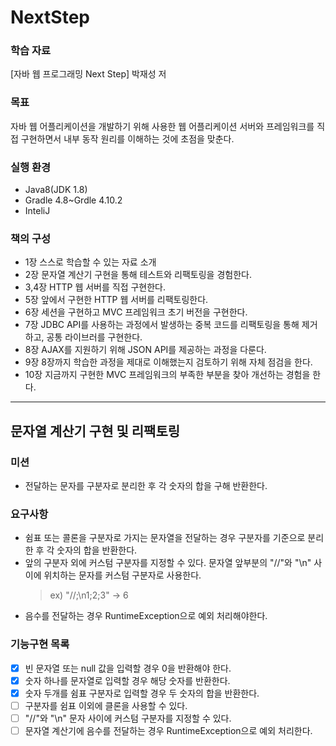 # NextStep

### 학습 자료
[자바 웹 프로그래밍 Next Step] 박재성 저 

### 목표
자바 웹 어플리케이션을 개발하기 위해 사용한 웹 어플리케이션 서버와 프레임워크를 직접 구현하면서 내부 동작 원리를 이해하는 것에 초점을 맞춘다.


### 실행 환경
* Java8(JDK 1.8)
* Gradle 4.8~Grdle 4.10.2 
* InteliJ

### 책의 구성
* 1장 스스로 학습할 수 있는 자료 소개
* 2장 문자열 계산기 구현을 통해 테스트와 리팩토링을 경험한다.
* 3,4장 HTTP 웹 서버를 직접 구현한다.
* 5장 앞에서 구현한 HTTP 웹 서버를 리팩토링한다.
* 6장 세션을 구현하고 MVC 프레임워크 초기 버전을 구현한다.
* 7장 JDBC API를 사용하는 과정에서 발생하는 중복 코드를 리팩토링을 통해 제거하고, 공통 라이브러를 구현한다.
* 8장 AJAX를 지원하기 위해 JSON API를 제공하는 과정을 다룬다.
* 9장 8장까지 학습한 과정을 제대로 이해했는지 검토하기 위해 자체 점검을 한다.
* 10장 지금까지 구현한 MVC 프레임워크의 부족한 부분을 찾아 개선하는 경험을 한다.

***

## 문자열 계산기 구현 및 리팩토링
### 미션
- 전달하는 문자를 구분자로 분리한 후 각 숫자의 합을 구해 반환한다.

### 요구사항
- 쉼표 또는 콜론을 구분자로 가지는 문자열을 전달하는 경우 구분자를 기준으로 분리한 후 각 숫자의 합을 반환한다.
- 앞의 구분자 외에 커스텀 구분자를 지정할 수 있다. 문자열 앞부분의 "//"와 "\n" 사이에 위치하는 문자를 커스텀 구분자로 사용한다.
  > ex) "//;\n1;2;3" -> 6
- 음수를 전달하는 경우 RuntimeException으로 예외 처리해야한다.

### 기능구현 목록
- [x] 빈 문자열 또는 null 값을 입력할 경우 0을 반환해야 한다.
- [x] 숫자 하나를 문자열로 입력할 경우 해당 숫자를 반환한다.
- [x] 숫자 두개를 쉼표 구분자로 입력할 경우 두 숫자의 합을 반환한다.
- [ ] 구분자를 쉼표 이외에 클론을 사용할 수 있다.
- [ ] "//"와 "\n" 문자 사이에 커스텀 구분자를 지정할 수 있다.
- [ ] 문자열 계산기에 음수를 전달하는 경우 RuntimeException으로 예외 처리한다.